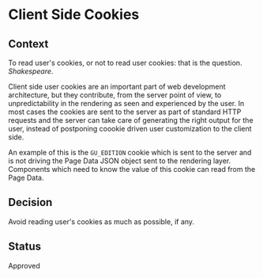 # Client Side Cookies

## Context

To read user's cookies, or not to read user cookies: that is the question. _Shakespeare_.

Client side user cookies are an important part of web development architecture, but they contribute, from the server point of view, to unpredictability in the rendering as seen and experienced by the user. In most cases the cookies are sent to the server as part of standard HTTP requests and the server can take care of generating the right output for the user, instead of postponing coookie driven user customization to the client side.

An example of this is the `GU_EDITION` cookie which is sent to the server and is not driving the Page Data JSON object sent to the rendering layer. Components which need to know the value of this cookie can read from the Page Data.

## Decision

Avoid reading user's cookies as much as possible, if any.


## Status

Approved

